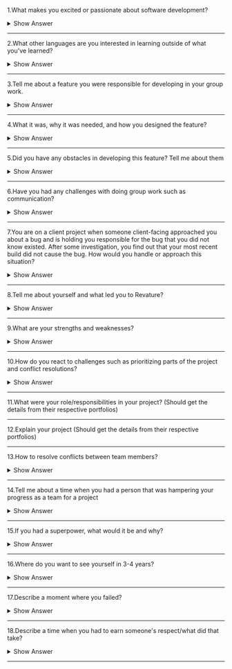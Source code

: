 1.What makes you excited or passionate about software development?

<details>
<summary> Show Answer </summary>
<blockquote>
 
Sample Answer 1: I want to be a software developer because designing computer programs lets me use my creative and problem-solving skills. Software development wasn't my initial career path, but I'm glad I discovered it. In college, I originally studied communications. After obtaining my bachelor's degree in communications, I accepted a job as an editor at a publishing firm. I was responsible for correcting grammatical and stylistic mistakes in clients' work. While I was good at my job and worked hard, the position didn't excite me, so I searched for something more fulfilling. I learned more about the subject via online resources and began to teach myself basic concepts. Eventually, I earned a bachelor's degree in computer science. I enjoyed the challenges that my education presented, and I'm very excited to work as a professional software developer and use the versatile skills that this career demands.

Sample answer 2: I am a Mathematics student. In my eyes, Mathematics is the tool used by the nature to communicate with humans. Similarly, programming is the tool used by humans to communicate with computers. It feels like a great achievement when you finally get the code right after weeks of debugging. Seriously, those who have never done programming will never know the feeling. It feels like a savior when you figure out and implement the edge cases beforehand. In short, programming is challenging, gives me thrills, gives a workout to my brain. That’s why I’m passionate about programming.

</details>
</blockquote>

------------
 
2.What other languages are you interested in learning outside of what you've learned?

<details>
<summary> Show Answer </summary>
<blockquote>
 
Sample Answer: Related to technical languages and choose an answer on why did you choose that programming language

Sample answer: I would learn German and Spanish. I choose German because the vocabulary is similar to English. I choose Spanish as its widely spoken. These 2 languages might help me in my career upliftment as well.
 
</details>
</blockquote>
 
-----------


3.Tell me about a feature you were responsible for developing in your group work. 

<details>
<summary> Show Answer </summary>
<blockquote>
 
Sample answer: I created an utility that helps convert the excel data to a format that my company’s platform supports.

</details>
</blockquote>
 
------------
 
4.What it was, why it was needed, and how you designed the feature?

<details>
<summary> Show Answer </summary>
<blockquote>
 
Sample answer: A conversion utility that converts all the excel data into a specific format, which was manually done earlier and when we developed this, it saved a lot of time along with accuracy.
 
</details>
</blockquote>
 
------------

5.Did you have any obstacles in developing this feature? Tell me about them

<details>
<summary> Show Answer </summary>
<blockquote>
 
Sample answer: I was developing this utility in my available time and I couldn’t spend my work hours. Hence, was concerned about time management but I managed to complete the utility along with my other project works.
 
</details>
</blockquote>
 
--------------

6.Have you had any challenges with doing group work such as communication?

<details>
<summary> Show Answer </summary>
<blockquote>
 
Sample Answer: 
Lack of clarity.
Trust issues.
Personality conflicts.
Withholding information.
Lack of communication
Reduced engagement.
Excessive staff numbers.
Interior competition.
Sample scenario: When I was working with a team of 10 people on a project of content creation, everyone had multiple opinions about executing the task. At times, it led to personal conflicts as well. We, as a team, decided to talk about this and come up with a common strategy that everyone supports and we were successful in accomplishing that. Initially, we had struggles to come up with a common solution due to communication barriers but we figured out ways to resolve and the task is successfully executed.
 
</details>
</blockquote>

---------------


7.You are on a client project when someone client-facing approached you about a bug and is holding you responsible for the bug that you did not know existed. After some investigation, you find out that your most recent 
build did not cause the bug. How would you handle or approach this situation?

<details>
<summary> Show Answer </summary>
<blockquote>
 
If you are an ethical and empathetic person you own up to this and let the chips fall where they may. You need to ensure that when you notify your client of the fault, you also inform them of how this mistake occurred and how it will never occur again with documented changes in processes and tests to catch any similar issue in the future. Even though the broken code is from someone else and you are not at fault, do not come up with reasons defending your part. Instead, try to take the responsibility and come up with solutions to resolve this problem. That way, you portray yourself as a good and responsible team player.

</details>
</blockquote>
 
-------------

8.Tell me about yourself and what led you to Revature?

<details>
<summary> Show Answer </summary>
<blockquote>
 
Sample Answer: Good morning. I want to thank everyone for giving me this golden opportunity to introduce myself. My name is ABC, and I am from Bombay. I am a computer science graduate from XYZ university. I now work as an intern at Youth Foundation, and I am a big fan of soccer and gymnastics. My goal is to build a successful career as an XYZ, which can help the company and me personally. My strengths are my positive attitude, punctuality, and interpersonal skills. My weakness is my emotional nature. This is all about me. Thanks once again for this wonderful chance.

Revature is a well-reputed company with numerous opportunities on learning platforms. It has got a good working environment and the knowledge and career opportunities that Revature provides is much essential for the current industry. Also, Revature’s business model is unique that made me choose them without a second thought.

</details>
</blockquote>
 
---------------
 
9.What are your strengths and weaknesses?

<details>
<summary> Show Answer </summary>
<blockquote>
 
Sample Answer: To state my strength and weakness can be a little confusing because both two concepts are the same for me. My quality of being self-motivated. I can work hard and consistently to achieve a goal if that helps me in growing and learn. I can motivate myself to do a task even when there are multiple obstacles, and I can complete it. However, my weakness is being over-self-motivated cause in that process I lose myself and get too goal-oriented it is a team task then my self-goals become a burden for them and as a result, I come across clashes and group breakdowns. I have been working on this for the last few months where I set a limit for myself and for the team and try not to affect my goals and objectives becomes the pressure for others.

(For the most part, strengths should include your soft skills. This question is mostly asked to check a candidate’s behavioral skills, your technical skills are tested in your technical interview. No, mentioning your weakness will not affect your performance negatively. However, saying that you have no weaknesses will make you sound arrogant.)

</details>
</blockquote>

--------------

10.How do you react to challenges such as prioritizing parts of the project and conflict resolutions?

<details>
<summary> Show Answer </summary>
<blockquote>

Ways to manage conflict resolution:
1. Talk with the other person.
2. Focus on behavior and events, not on personalities.
3. Listen carefully.
4. Identify points of agreement and disagreement.
5. Prioritize the areas of conflict.
6. Develop a plan to work on each conflict.
7. Follow through on your plan.
8. Build on your success.

Sample answer: When I am assigned with a project, I would segregate the project modules based on the stages of development. I will make sure that the phase is streamlined with the execution along with the entire team. Also, regular one on one and proper communication would resolve most of the conflicts. 

</details>
</blockquote>

-------------

11.What were your role/responsibilities in your project?
(Should get the details from their respective portfolios)

-------------

12.Explain your project
(Should get the details from their respective portfolios)

-------------

13.How to resolve conflicts between team members?

<details>
<summary> Show Answer </summary>
<blockquote>
 
Sample Answer: When faced with a conflict, I like to ask questions and understand my coworker’s perspectives. This helps keep the situation calm, and helps them feel like they’re being heard, and after this, I’ve found it’s much easier to come to an agreement or compromise while both staying a lot calmer.

</details>
</blockquote>

---------------

14.Tell me about a time when you had a person that was hampering your progress as a team for a project

<details>
<summary> Show Answer </summary>
<blockquote>

Sample Answer:  "I participated in a fellowship program over the summer as a part of my studies. Through the program, I was able to conduct a research project of my own using university resources, like the library's special collections archive, to support my work. I worked alongside three other fellows who were taking part in the program and conducting their own projects. We collaborated while forming our research questions, and one of my coworkers was particularly negative about my approach to my project. I wanted to understand her concerns, so I asked her about them in one of our collaborative meetings.
Unfortunately, she avoided my question. Afterward, I spoke with my research mentor and asked for her guidance. My mentor advised me to speak with my coworker privately, so I invited her to get coffee with me later that day. During our conversation, I asked for her feedback about my project. I realized she was planning on using the same archive as me to support her research and had concerns regarding the availability of the space and resources. I reassured her that she would have access as well, and together we created a schedule that worked for the both of us."

</details>
</blockquote>

--------------

15.If you had a superpower, what would it be and why?

<details>
<summary> Show Answer </summary>
<blockquote>

Sample Answer: “My superpower would have to be super-speed, like The Flash. I like to be productive and make the most out of every minute in the day. As it pertains to work, I perform tasks at a torrid pace. This not only keeps me focused and engaged for long periods of time, but it also allows me to do more than most workers can in a full, 8-hour workday.”


</details>
</blockquote>

--------------

16.Where do you want to see yourself in 3-4 years?

<details>
<summary> Show Answer </summary>
<blockquote>
 
Sample Answer 1: I firmly believe in self-development and knowledge enhancement, so for sure, I will develop myself and gain more knowledge in the next 5 years to be a better version of myself. So, me and my organization I can grow together.

Sample Answer 1: In the next five years, I want to see myself as more responsible, knowledgeable, and experienced. I will make sure that I explore skills and used opportunities so that I can contribute and share my knowledge, see myself learning and growing with every experience and last of course want to be happy.

</details>
</blockquote>

--------------

17.Describe a moment where you failed?

<details>
<summary> Show Answer </summary>
<blockquote>

Sample Answer: “When I started my first internship, I was overly eager to go the extra mile. I agreed to take on unrealistic deadlines with coworkers. I was late completing at least one task each week, and my coworkers were not happy with me. After that experience, I devised a tracking system to make sure I knew how long each task would realistically take and made sure never to fall behind again. I understand now that it’s better to give a longer timeline and be early than promise the moon and fail to deliver.”

</details>
</blockquote>

---------------

18.Describe a time when you had to earn someone's respect/what did that take?

<details>
<summary> Show Answer </summary>
<blockquote>

Sample Answer: I believe that respect is something that we must earn through our actions and not demanding it. Treating everyone equal, being empathetic and being courteous would make anyone respect us. All it takes is to treat others in the way that we have to be treated.

</details>
</blockquote>

--------------


 


